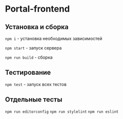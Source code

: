 # Portal-frontend

## Установка и сборка

`npm i` - установка необходимых зависимостей

`npm start` - запуск сервера

`npm run build` - сборка

## Тестирование

`npm test` - запуск всех тестов

## Отдельные тесты

`npm run editorconfig`
`npm run stylelint`
`npm run eslint`
